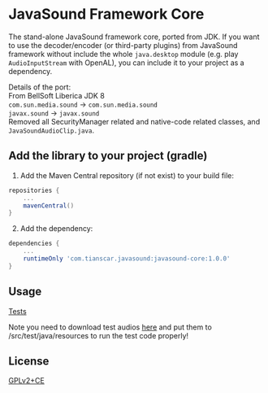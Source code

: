 # JavaSound Framework Core
The stand-alone JavaSound framework core, ported from JDK. If you want to use the decoder/encoder (or third-party plugins) from JavaSound framework without include the whole `java.desktop` module (e.g. play `AudioInputStream` with OpenAL), you can include it to your project as a dependency.

Details of the port:  
From BellSoft Liberica JDK 8  
`com.sun.media.sound` -> `com.sun.media.sound`  
`javax.sound` -> `javax.sound`  
Removed all SecurityManager related and native-code related classes, and `JavaSoundAudioClip.java`.

## Add the library to your project (gradle)
1. Add the Maven Central repository (if not exist) to your build file:
```groovy
repositories {
    ...
    mavenCentral()
}
```

2. Add the dependency:
```groovy
dependencies {
    ...
    runtimeOnly 'com.tianscar.javasound:javasound-core:1.0.0'
}
```

## Usage
[Tests](/src/test/java/com/tianscar/javasound/core/test)

Note you need to download test audios [here](https://github.com/Tianscar/fbodemo1) and put them to /src/test/java/resources to run the test code properly!

## License
[GPLv2+CE](/LICENSE)
